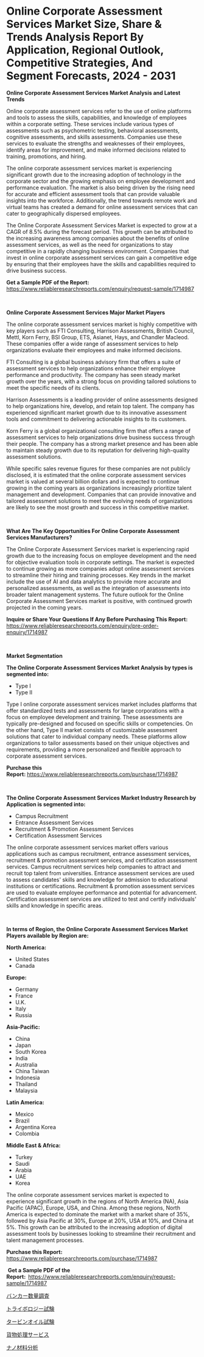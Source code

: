 <p><h1>Online Corporate Assessment Services Market Size, Share & Trends Analysis Report By Application, Regional Outlook, Competitive Strategies, And Segment Forecasts, 2024 - 2031</h1></p><p><strong>Online Corporate Assessment Services Market Analysis and Latest Trends</strong></p>
<p><p>Online corporate assessment services refer to the use of online platforms and tools to assess the skills, capabilities, and knowledge of employees within a corporate setting. These services include various types of assessments such as psychometric testing, behavioral assessments, cognitive assessments, and skills assessments. Companies use these services to evaluate the strengths and weaknesses of their employees, identify areas for improvement, and make informed decisions related to training, promotions, and hiring.</p><p>The online corporate assessment services market is experiencing significant growth due to the increasing adoption of technology in the corporate sector and the growing emphasis on employee development and performance evaluation. The market is also being driven by the rising need for accurate and efficient assessment tools that can provide valuable insights into the workforce. Additionally, the trend towards remote work and virtual teams has created a demand for online assessment services that can cater to geographically dispersed employees.</p><p>The Online Corporate Assessment Services Market is expected to grow at a CAGR of 8.5% during the forecast period. This growth can be attributed to the increasing awareness among companies about the benefits of online assessment services, as well as the need for organizations to stay competitive in a rapidly changing business environment. Companies that invest in online corporate assessment services can gain a competitive edge by ensuring that their employees have the skills and capabilities required to drive business success.</p></p>
<p><strong>Get a Sample PDF of the Report:&nbsp;</strong> <a href="https://www.reliableresearchreports.com/enquiry/request-sample/1714987">https://www.reliableresearchreports.com/enquiry/request-sample/1714987</a></p>
<p>&nbsp;</p>
<p><strong>Online Corporate Assessment Services Major Market Players</strong></p>
<p><p>The online corporate assessment services market is highly competitive with key players such as FTI Consulting, Harrison Assessments, British Council, Mettl, Korn Ferry, BSI Group, ETS, Asianet, Hays, and Chandler Macleod. These companies offer a wide range of assessment services to help organizations evaluate their employees and make informed decisions.</p><p>FTI Consulting is a global business advisory firm that offers a suite of assessment services to help organizations enhance their employee performance and productivity. The company has seen steady market growth over the years, with a strong focus on providing tailored solutions to meet the specific needs of its clients.</p><p>Harrison Assessments is a leading provider of online assessments designed to help organizations hire, develop, and retain top talent. The company has experienced significant market growth due to its innovative assessment tools and commitment to delivering actionable insights to its customers.</p><p>Korn Ferry is a global organizational consulting firm that offers a range of assessment services to help organizations drive business success through their people. The company has a strong market presence and has been able to maintain steady growth due to its reputation for delivering high-quality assessment solutions.</p><p>While specific sales revenue figures for these companies are not publicly disclosed, it is estimated that the online corporate assessment services market is valued at several billion dollars and is expected to continue growing in the coming years as organizations increasingly prioritize talent management and development. Companies that can provide innovative and tailored assessment solutions to meet the evolving needs of organizations are likely to see the most growth and success in this competitive market.</p></p>
<p>&nbsp;</p>
<p><strong>What Are The Key Opportunities For Online Corporate Assessment Services Manufacturers?</strong></p>
<p><p>The Online Corporate Assessment Services market is experiencing rapid growth due to the increasing focus on employee development and the need for objective evaluation tools in corporate settings. The market is expected to continue growing as more companies adopt online assessment services to streamline their hiring and training processes. Key trends in the market include the use of AI and data analytics to provide more accurate and personalized assessments, as well as the integration of assessments into broader talent management systems. The future outlook for the Online Corporate Assessment Services market is positive, with continued growth projected in the coming years.</p></p>
<p><strong>Inquire or Share Your Questions If Any Before Purchasing This Report:</strong> <a href="https://www.reliableresearchreports.com/enquiry/pre-order-enquiry/1714987">https://www.reliableresearchreports.com/enquiry/pre-order-enquiry/1714987</a></p>
<p>&nbsp;</p>
<p><strong>Market Segmentation</strong></p>
<p><strong>The Online Corporate Assessment Services Market Analysis by types is segmented into:</strong></p>
<p><ul><li>Type I</li><li>Type II</li></ul></p>
<p><p>Type I online corporate assessment services market includes platforms that offer standardized tests and assessments for large corporations with a focus on employee development and training. These assessments are typically pre-designed and focused on specific skills or competencies. On the other hand, Type II market consists of customizable assessment solutions that cater to individual company needs. These platforms allow organizations to tailor assessments based on their unique objectives and requirements, providing a more personalized and flexible approach to corporate assessment services.</p></p>
<p><strong>Purchase this Report:&nbsp;</strong><a href="https://www.reliableresearchreports.com/purchase/1714987">https://www.reliableresearchreports.com/purchase/1714987</a></p>
<p>&nbsp;</p>
<p><strong>The Online Corporate Assessment Services Market Industry Research by Application is segmented into:</strong></p>
<p><ul><li>Campus Recruitment</li><li>Entrance Assessment Services</li><li>Recruitment & Promotion Assessment Services</li><li>Certification Assessment Services</li></ul></p>
<p><p>The online corporate assessment services market offers various applications such as campus recruitment, entrance assessment services, recruitment & promotion assessment services, and certification assessment services. Campus recruitment services help companies to attract and recruit top talent from universities. Entrance assessment services are used to assess candidates' skills and knowledge for admission to educational institutions or certifications. Recruitment & promotion assessment services are used to evaluate employee performance and potential for advancement. Certification assessment services are utilized to test and certify individuals' skills and knowledge in specific areas.</p></p>
<p>&nbsp;</p>
<p><strong>In terms of Region, the Online Corporate Assessment Services Market Players available by Region are:</strong></p>
<p>
    <p> <strong> North America: </strong>
        <ul>
            <li>United States</li>
            <li>Canada</li>
        </ul>
        </p> 
    <p> <strong> Europe: </strong>
        <ul>
            <li>Germany</li>
            <li>France</li>
            <li>U.K.</li>
            <li>Italy</li>
            <li>Russia</li>
        </ul>
        </p> 
    <p> <strong> Asia-Pacific: </strong>
        <ul>
            <li>China</li>
            <li>Japan</li>
            <li>South Korea</li>
            <li>India</li>
            <li>Australia</li>
            <li>China Taiwan</li>
            <li>Indonesia</li>
            <li>Thailand</li>
            <li>Malaysia</li>
        </ul>
        </p> 
    <p> <strong> Latin America: </strong>
        <ul>
            <li>Mexico</li>
            <li>Brazil</li>
            <li>Argentina Korea</li>
            <li>Colombia</li>
        </ul>
        </p> 
    <p> <strong> Middle East & Africa: </strong>
        <ul>
            <li>Turkey</li>
            <li>Saudi</li>
            <li>Arabia</li>
            <li>UAE</li>
            <li>Korea</li>
        </ul>
    </p>
    </p>
<p><p>The online corporate assessment services market is expected to experience significant growth in the regions of North America (NA), Asia Pacific (APAC), Europe, USA, and China. Among these regions, North America is expected to dominate the market with a market share of 35%, followed by Asia Pacific at 30%, Europe at 20%, USA at 10%, and China at 5%. This growth can be attributed to the increasing adoption of digital assessment tools by businesses looking to streamline their recruitment and talent management processes.</p></p>
<p><strong>Purchase this Report: </strong><a href="https://www.reliableresearchreports.com/purchase/1714987">https://www.reliableresearchreports.com/purchase/1714987</a></p>
<p>&nbsp;<strong>Get a Sample PDF of the Report:&nbsp;&nbsp;</strong><a href="https://www.reliableresearchreports.com/enquiry/request-sample/1714987">https://www.reliableresearchreports.com/enquiry/request-sample/1714987</a></p>
<p><strong></strong></p>
<p><p><a href="https://github.com/cbigkbh02719/Market-Research-Report-List-1/blob/main/4176722183300.md">バンカー数量調査</a></p><p><a href="https://github.com/mreklxf44233/Market-Research-Report-List-1/blob/main/4499178183297.md">トライボロジー試験</a></p><p><a href="https://github.com/cbigkbh02719/Market-Research-Report-List-1/blob/main/7659397183298.md">タービンオイル試験</a></p><p><a href="https://github.com/mreklxf44233/Market-Research-Report-List-1/blob/main/1430778183301.md">貨物処理サービス</a></p><p><a href="https://github.com/mreklxf44233/Market-Research-Report-List-1/blob/main/6179039183299.md">ナノ材料分析</a></p></p>